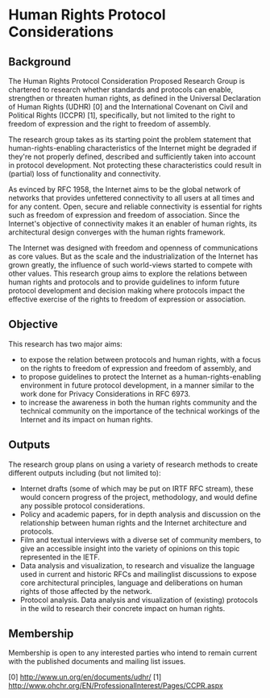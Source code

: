 # Human Rights Protocol Considerations

## Background

The Human Rights Protocol Consideration Proposed Research Group is chartered to research whether standards and protocols can enable, strengthen or threaten human rights, as defined in the Universal Declaration of Human Rights (UDHR) [0] and the International Covenant on Civil and Political Rights (ICCPR) [1], specifically, but not limited to the right to freedom of expression and the right to freedom of assembly.

The research group takes as its starting point the problem statement that human-rights-enabling characteristics of the Internet might be degraded if they're not properly defined, described and sufficiently taken into account in protocol development. Not protecting these characteristics could result in (partial) loss of functionality and connectivity.

As evinced by RFC 1958, the Internet aims to be the global network of networks that provides unfettered connectivity to all users at all times and for any content. Open, secure and reliable connectivity is essential for rights such as freedom of expression and freedom of association. Since the Internet's objective of connectivity makes it an enabler of human rights, its architectural design converges with the human rights framework.

The Internet was designed with freedom and openness of communications as core values. But as the scale and the industrialization of the Internet has grown greatly, the influence of such world-views started to compete with other values. This research group aims to explore the relations between human rights and protocols and to provide guidelines to inform future protocol development and decision making where protocols impact the effective exercise of the rights to freedom of expression  or association.

## Objective

This research has two major aims:

  * to expose the relation between protocols and human rights, with a focus on the rights to freedom of expression and freedom of assembly, and
  * to propose guidelines to protect the Internet as a human-rights-enabling environment in future protocol development, in a manner similar to the work done for Privacy Considerations in RFC 6973.
 * to increase the awareness in both the human rights community and the technical community on the importance of the technical workings of the Internet and its impact on human rights.

## Outputs

The research group plans on using a variety of research methods to create different outputs including (but not limited to):

 * Internet drafts (some of which may be put on IRTF RFC stream), these would concern progress of the project, methodology, and would define any possible protocol considerations.
 * Policy and academic papers, for in depth analysis and discussion on the relationship between human rights and the Internet architecture and protocols.
 * Film and textual interviews with a diverse set of community members, to give an accessible insight into the variety of opinions on this topic represented in the IETF.
 * Data analysis and visualization, to research and visualize the language used in current and historic RFCs and mailinglist discussions to expose core architectural principles, language and deliberations on human rights of those affected by the network.
 * Protocol analysis. Data analysis and visualization of (existing) protocols in the wild to research their concrete impact on human rights. 

## Membership

Membership is open to any interested parties who intend to remain current with the published documents and mailing list issues.

[0] http://www.un.org/en/documents/udhr/
[1] http://www.ohchr.org/EN/ProfessionalInterest/Pages/CCPR.aspx
